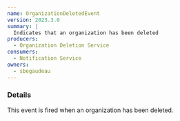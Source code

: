 ```yaml
---
name: OrganizationDeletedEvent
version: 2023.3.0
summary: |
  Indicates that an organization has been deleted
producers:
  - Organization Deletion Service
consumers:
  - Notification Service
owners:
  - sbegaudeau
---
```


### Details

This event is fired when an organization has been deleted.

<NodeGraph title="Consumer / Producer Diagram" />